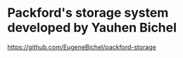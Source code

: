 # Packford's storage system developed by Yauhen Bichel

https://github.com/EugeneBichel/packford-storage